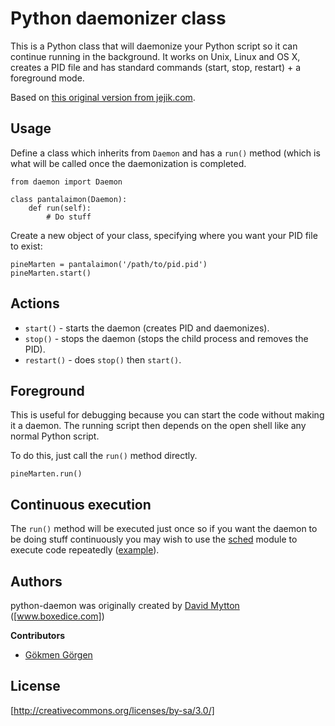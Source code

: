 Python daemonizer class
====================

This is a Python class that will daemonize your Python script so it can continue running in the background. It works on Unix, Linux and OS X, creates a PID file and has standard commands (start, stop, restart) + a foreground mode.

Based on [this original version from jejik.com](http://www.jejik.com/articles/2007/02/a_simple_unix_linux_daemon_in_python/).

Usage
---------------------

Define a class which inherits from `Daemon` and has a `run()` method (which is what will be called once the daemonization is completed.

	from daemon import Daemon

	class pantalaimon(Daemon):
		def run(self):
			# Do stuff

Create a new object of your class, specifying where you want your PID file to exist:

	pineMarten = pantalaimon('/path/to/pid.pid')
	pineMarten.start()

Actions
---------------------

* `start()` - starts the daemon (creates PID and daemonizes).
* `stop()` - stops the daemon (stops the child process and removes the PID).
* `restart()` - does `stop()` then `start()`.

Foreground
---------------------

This is useful for debugging because you can start the code without making it a daemon. The running script then depends on the open shell like any normal Python script.

To do this, just call the `run()` method directly.

	pineMarten.run()

Continuous execution
---------------------

The `run()` method will be executed just once so if you want the daemon to be doing stuff continuously you may wish to use the [sched][1] module to execute code repeatedly ([example][2]).


  [1]: http://docs.python.org/library/sched.html
  [2]: https://github.com/boxedice/sd-agent/blob/master/agent.py#L226


Authors
---------------------

python-daemon was originally created by [David Mytton] ([www.boxedice.com])

**Contributors**

- [Gökmen Görgen]

License
----------------------

[http://creativecommons.org/licenses/by-sa/3.0/]


[David Mytton]: https://github.com/dmytton
[Gökmen Görgen]: https://github.com/gkmngrgn
[www.boxedice.com]: www.boxedice.com
[http://creativecommons.org/licenses/by-sa/3.0/]: http://creativecommons.org/licenses/by-sa/3.0/
